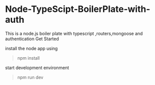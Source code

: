# Node-TypeScipt-BoilerPlate-with-auth
This is a node.js boiler plate with typescript ,routers,mongoose and authentication
Get Started

install the node app using 
>npm install 

start development environment 
>npm run dev

